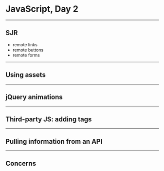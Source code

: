 # JavaScript, Day 2

---

## SJR

* remote links
* remote buttons
* remote forms

---

## Using assets

---

## jQuery animations

---

## Third-party JS: adding tags

---

## Pulling information from an API

---

## Concerns
